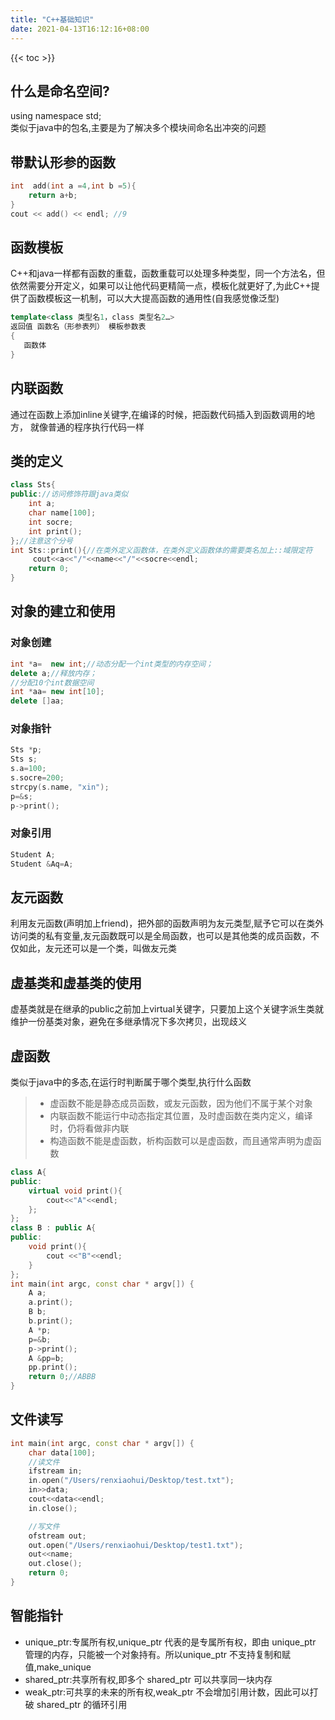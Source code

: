 ```yaml
---
title: "C++基础知识"
date: 2021-04-13T16:12:16+08:00
---
```

{{< toc >}}

## 什么是命名空间?
using namespace std;  
类似于java中的包名,主要是为了解决多个模块间命名出冲突的问题

## 带默认形参的函数
```c++
int  add(int a =4,int b =5){
    return a+b;
}
cout << add() << endl; //9
```

## 函数模板
C++和java一样都有函数的重载，函数重载可以处理多种类型，同一个方法名，但依然需要分开定义，如果可以让他代码更精简一点，模板化就更好了,为此C++提供了函数模板这一机制，可以大大提高函数的通用性(自我感觉像泛型)
```c++
template<class 类型名1，class 类型名2…>
返回值 函数名（形参表列） 模板参数表
{
   函数体
}
```

## 内联函数
通过在函数上添加inline关键字,在编译的时候，把函数代码插入到函数调用的地方， 就像普通的程序执行代码一样

## 类的定义
```c++
class Sts{
public://访问修饰符跟java类似
    int a;
    char name[100];
    int socre;
    int print();
};//注意这个分号
int Sts::print(){//在类外定义函数体，在类外定义函数体的需要类名加上::域限定符
     cout<<a<<"/"<<name<<"/"<<socre<<endl;
    return 0;
}
```

## 对象的建立和使用
### 对象创建
```c++
int *a=  new int;//动态分配一个int类型的内存空间；
delete a;//释放内存；    
//分配10个int数据空间
int *aa= new int[10];
delete []aa;
```
### 对象指针
```c++
Sts *p;
Sts s;    
s.a=100;
s.socre=200;
strcpy(s.name, "xin");    
p=&s;
p->print();
```
### 对象引用
```c++
Student A;
Student &Aq=A;
```

## 友元函数
利用友元函数(声明加上friend)，把外部的函数声明为友元类型,赋予它可以在类外访问类的私有变量,友元函数既可以是全局函数，也可以是其他类的成员函数，不仅如此，友元还可以是一个类，叫做友元类

## 虚基类和虚基类的使用
虚基类就是在继承的public之前加上virtual关键字，只要加上这个关键字派生类就维护一份基类对象，避免在多继承情况下多次拷贝，出现歧义

## 虚函数
类似于java中的多态,在运行时判断属于哪个类型,执行什么函数
>- 虚函数不能是静态成员函数，或友元函数，因为他们不属于某个对象
>- 内联函数不能运行中动态指定其位置，及时虚函数在类内定义，编译时，仍将看做非内联
>- 构造函数不能是虚函数，析构函数可以是虚函数，而且通常声明为虚函数
```c++
class A{
public:
    virtual void print(){
        cout<<"A"<<endl;
    };
};
class B : public A{
public:
    void print(){
        cout <<"B"<<endl;
    }
};
int main(int argc, const char * argv[]) {
    A a;
    a.print();
    B b;
    b.print();
    A *p;
    p=&b;
    p->print();
    A &pp=b;
    pp.print();
    return 0;//ABBB
}
```

## 文件读写
```c++
int main(int argc, const char * argv[]) {
    char data[100];
    //读文件
    ifstream in;
    in.open("/Users/renxiaohui/Desktop/test.txt");
    in>>data;
    cout<<data<<endl;
    in.close();

    //写文件
    ofstream out;
    out.open("/Users/renxiaohui/Desktop/test1.txt");
    out<<name;
    out.close();
    return 0;
}
```

## 智能指针
* unique_ptr:专属所有权,unique_ptr 代表的是专属所有权，即由 unique_ptr 管理的内存，只能被一个对象持有。所以unique_ptr 不支持复制和赋值,make_unique
* shared_ptr:共享所有权,即多个 shared_ptr 可以共享同一块内存
* weak_ptr:可共享的未来的所有权,weak_ptr 不会增加引用计数，因此可以打破 shared_ptr 的循环引用